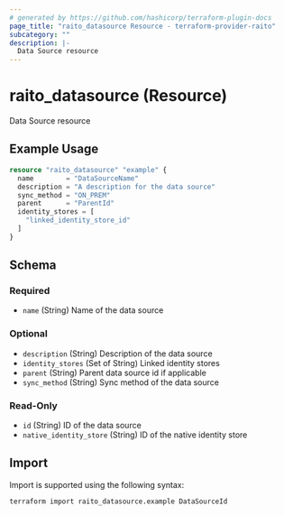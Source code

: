 ```yaml
---
# generated by https://github.com/hashicorp/terraform-plugin-docs
page_title: "raito_datasource Resource - terraform-provider-raito"
subcategory: ""
description: |-
  Data Source resource
---
```


# raito_datasource (Resource)

Data Source resource

## Example Usage

```terraform
resource "raito_datasource" "example" {
  name        = "DataSourceName"
  description = "A description for the data source"
  sync_method = "ON_PREM"
  parent      = "ParentId"
  identity_stores = [
    "linked_identity_store_id"
  ]
}
```

<!-- schema generated by tfplugindocs -->
## Schema

### Required

- `name` (String) Name of the data source

### Optional

- `description` (String) Description of the data source
- `identity_stores` (Set of String) Linked identity stores
- `parent` (String) Parent data source id if applicable
- `sync_method` (String) Sync method of the data source

### Read-Only

- `id` (String) ID of the data source
- `native_identity_store` (String) ID of the native identity store

## Import

Import is supported using the following syntax:

```shell
terraform import raito_datasource.example DataSourceId
```
